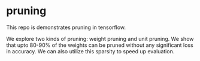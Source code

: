 # pruning
This repo is demonstrates pruning in tensorflow.

We explore two kinds of pruning: weight pruning and unit pruning. We show that upto 80-90% of the weights can be pruned without any significant loss in accuracy. We can also utilize this sparsity to speed up evaluation.


